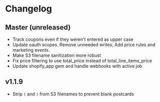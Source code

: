 # Changelog

## Master (unreleased)

- Track coupons even if they weren't entered as upper case 
- Update oauth scopes. Remove unneeded writes, Add price rules and marketing events.  
- Make S3 filename sanitization more robust
- Fix price filtering to use total_price instead of total_line_items_price
- Update shopify_app gem and handle webhooks with active job

 
## v1.1.9

- Strip `(` and `)` from S3 filenames to prevent blank postcards 
